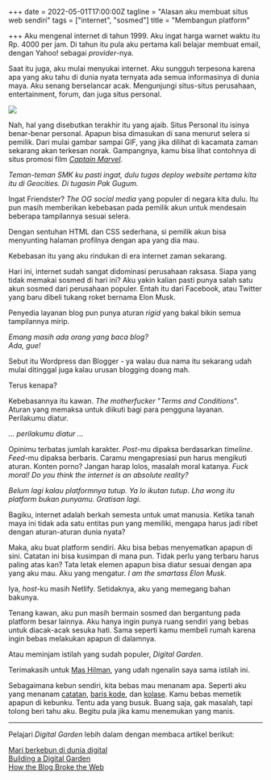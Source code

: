 +++
date = 2022-05-01T17:00:00Z
tagline = "Alasan aku membuat situs web sendiri"
tags = ["internet", "sosmed"]
title = "Membangun platform"

+++
Aku mengenal internet di tahun 1999. Aku ingat harga warnet waktu itu Rp. 4000 per jam. Di tahun itu pula aku pertama kali belajar membuat email, dengan Yahoo! sebagai _provider_-nya.

Saat itu juga, aku mulai menyukai internet. Aku sungguh terpesona karena apa yang aku tahu di dunia nyata ternyata ada semua informasinya di dunia maya. Aku senang berselancar acak. Mengunjungi situs-situs perusahaan, entertainment, forum, dan juga situs personal.

![](https://i.ibb.co/mbkkYbH/original-4114-1439490615-4.png)

Nah, hal yang disebutkan terakhir itu yang ajaib. Situs Personal itu isinya benar-benar personal. Apapun bisa dimasukan di sana menurut selera si pemilik. Dari mulai gambar sampai GIF, yang jika dilihat di kacamata zaman sekarang akan terkesan norak. Gampangnya, kamu bisa lihat contohnya di situs promosi film [_Captain Marvel_](https://www.marvel.com/captainmarvel/).

_Teman-teman SMK ku pasti ingat, dulu tugas deploy website pertama kita itu di Geocities. Di tugasin Pak Gugum._

Ingat Friendster? _The OG social media_ yang populer di negara kita dulu. Itu pun masih memberikan kebebasan pada pemilik akun untuk mendesain beberapa tampilannya sesuai selera.

Dengan sentuhan HTML dan CSS sederhana, si pemilik akun bisa menyunting halaman profilnya dengan apa yang dia mau.

Kebebasan itu yang aku rindukan di era internet zaman sekarang.

Hari ini, internet sudah sangat didominasi perusahaan raksasa. Siapa yang tidak memakai sosmed di hari ini? Aku yakin kalian pasti punya salah satu akun sosmed dari perusahaan populer. Entah itu dari Facebook, atau Twitter yang baru dibeli tukang roket bernama Elon Musk.

Penyedia layanan blog pun punya aturan _rigid_ yang bakal bikin semua tampilannya mirip.

_Emang masih ada orang yang baca blog?  
Ada, gue!_

Sebut itu Wordpress dan Blogger - ya walau dua nama itu sekarang udah mulai ditinggal juga kalau urusan blogging doang mah.

Terus kenapa?

Kebebasannya itu kawan. _The motherfucker_ "_Terms and Conditions_". Aturan yang memaksa untuk diikuti bagi para pengguna layanan. Perilakumu diatur.

_... perilakumu diatur ..._

Opinimu terbatas jumlah karakter. _Post_-mu dipaksa berdasarkan _timeline_. _Feed_-mu dipaksa berbaris. Caramu mengapresiasi pun harus mengikuti aturan. Konten porno? Jangan harap lolos, masalah moral katanya. _Fuck moral! Do you think the internet is an absolute reality?_

_Belum lagi kalau platformnya tutup. Ya lo ikutan tutup_. _Lha wong itu platform bukan punyamu. Gratisan lagi._

Bagiku, internet adalah berkah semesta untuk umat manusia. Ketika tanah maya ini tidak ada satu entitas pun yang memiliki, mengapa harus jadi ribet dengan aturan-aturan dunia nyata?

Maka, aku buat platform sendiri. Aku bisa bebas menyematkan apapun di sini. Catatan ini bisa kusimpan di mana pun. Tidak perlu yang terbaru harus paling atas kan? Tata letak elemen apapun bisa diatur sesuai dengan apa yang aku mau. Aku yang mengatur. _I am the smartass Elon Musk_.

Iya, _host_-ku masih Netlify. Setidaknya, aku yang memegang bahan bakunya.

Tenang kawan, aku pun masih bermain sosmed dan bergantung pada platform besar lainnya. Aku hanya ingin punya ruang sendiri yang bebas untuk diacak-acak sesuka hati. Sama seperti kamu membeli rumah karena ingin bebas melakukan apapun di dalamnya.

Atau meminjam istilah yang sudah populer, _Digital Garden_.

Terimakasih untuk [Mas Hilman](https://hilman.space), yang udah ngenalin saya sama istilah ini.

Sebagaimana kebun sendiri, kita bebas mau menanam apa. Seperti aku yang menanam [catatan](/catatan/), [baris kode](/karya-koding/), dan [kolase](/artwork/). Kamu bebas memetik apapun di kebunku. Tentu ada yang busuk. Buang saja, gak masalah, tapi tolong beri tahu aku. Begitu pula jika kamu menemukan yang manis.

***

Pelajari _Digital Garden_ lebih dalam dengan membaca artikel berikut:

[Mari berkebun di dunia digital](https://hilman.space/kebun-digital/)  
[Building a Digital Garden](https://tomcritchlow.com/2019/02/17/building-digital-garden/)  
[How the Blog Broke the Web](https://stackingthebricks.com/how-blogs-broke-the-web/)